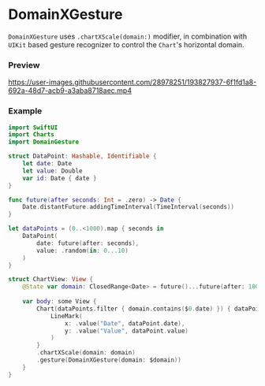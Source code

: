 # DomainXGesture

`DomainXGesture` uses `.chartXScale(domain:)` modifier,
in combination with `UIKit` based gesture recognizer to control the `Chart`'s horizontal domain.

### Preview

https://user-images.githubusercontent.com/28978251/193827937-6f1fd1a8-692a-48d7-acb9-a3aba8718aec.mp4

### Example

```swift
import SwiftUI
import Charts
import DomainGesture

struct DataPoint: Hashable, Identifiable {
    let date: Date
    let value: Double
    var id: Date { date }
}

func future(after seconds: Int = .zero) -> Date {
    Date.distantFuture.addingTimeInterval(TimeInterval(seconds))
}

let dataPoints = (0..<1000).map { seconds in
    DataPoint(
        date: future(after: seconds),
        value: .random(in: 0...10)
    )
}

struct ChartView: View {
    @State var domain: ClosedRange<Date> = future()...future(after: 1000)
    
    var body: some View {
        Chart(dataPoints.filter { domain.contains($0.date) }) { dataPoint in
            LineMark(
                x: .value("Date", dataPoint.date),
                y: .value("Value", dataPoint.value)
            )
        }
        .chartXScale(domain: domain)
        .gesture(DomainXGesture(domain: $domain))
    }
}
```
